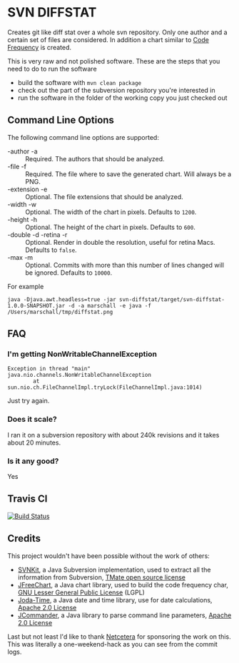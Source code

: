 SVN DIFFSTAT
============
Creates git like diff stat over a whole svn repository. Only one author and a certain set of files are considered. In addition a chart similar to [Code Frequency](https://github.com/blog/1093-introducing-the-new-github-graphs) is created.

This is very raw and not polished software. These are the steps that you need to do to run the software
* build the software with <code>mvn clean package</code>
* check out the part of the subversion repository you're interested in
* run the software in the folder of the working copy you just checked out

Command Line Options
--------------------
The following command line options are supported:
<dl>
	<dt>-author -a</dt>
	<dd>Required. The authors that should be analyzed.</dd>
	<dt>-file -f</dt>
	<dd>Required. The file where to save the generated chart. Will always be a PNG.</dd>
	<dt>-extension -e</dt>
	<dd>Optional. The file extensions that should be analyzed.</dd>
	<dt>-width -w</dt>
	<dd>Optional. The width of the chart in pixels. Defaults to <code>1200</code>.</dd>
	<dt>-height -h</dt>
	<dd>Optional. The height of the chart in pixels. Defaults to <code>600</code>.</dd>
	<dt>-double -d -retina -r</dt>
	<dd>Optional. Render in double the resolution, useful for retina Macs. Defaults to <code>false</code>.</dd>
	<dt>-max -m</dt>
	<dd>Optional. Commits with more than this number of lines changed will be ignored. Defaults to <code>10000</code>.</dd>
</dl>

For example

    java -Djava.awt.headless=true -jar svn-diffstat/target/svn-diffstat-1.0.0-SNAPSHOT.jar -d -a marschall -e java -f /Users/marschall/tmp/diffstat.png
    
FAQ
---

### I'm getting NonWritableChannelException
```
Exception in thread "main" java.nio.channels.NonWritableChannelException
        at sun.nio.ch.FileChannelImpl.tryLock(FileChannelImpl.java:1014)
```
Just try again.

### Does it scale?
I ran it on a subversion repository with about 240k revisions and it takes about 20 minutes.

### Is it any good?
Yes

Travis CI
---------
[![Build Status](https://secure.travis-ci.org/marschall/svn-diffstat.png?branch=master)](https://travis-ci.org/marschall/svn-diffstat)

Credits
-------
This project wouldn't have been possible without the work of others:
* [SVNKit](http://svnkit.com/), a Java Subversion implementation, used to extract all the information from Subversion, [TMate open source license](http://svnkit.com/license.html)
* [JFreeChart](http://www.jfree.org/jfreechart/), a Java chart library, used to build the code frequency char, [GNU Lesser General Public License](http://www.gnu.org/licenses/lgpl.html) (LGPL)
* [Joda-Time](http://joda-time.sourceforge.net), a Java date and time library, use for date calculations, [Apache 2.0 License](http://joda-time.sourceforge.net/license.html)
* [JCommander](http://jcommander.org), a Java library to parse command line parameters, [Apache 2.0 License](https://github.com/cbeust/jcommander/blob/master/license.txt)

Last but not least I'd like to thank [Netcetera](https://github.com/netceteragroup) for sponsoring the work on this. This was literally a one-weekend-hack as you can see from the commit logs.

